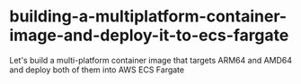 # building-a-multiplatform-container-image-and-deploy-it-to-ecs-fargate
Let's build a multi-platform container image that targets ARM64 and AMD64 and deploy both of them into AWS ECS Fargate
